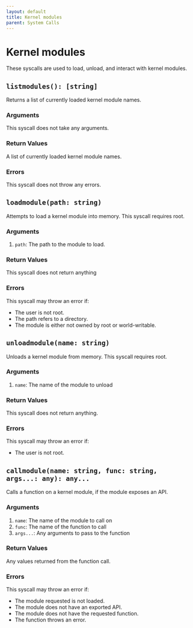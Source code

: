 ```yaml
---
layout: default
title: Kernel modules
parent: System Calls
---
```


# Kernel modules
These syscalls are used to load, unload, and interact with kernel modules.

## `listmodules(): [string]`
Returns a list of currently loaded kernel module names.

### Arguments
This syscall does not take any arguments.

### Return Values
A list of currently loaded kernel module names.

### Errors
This syscall does not throw any errors.

## `loadmodule(path: string)`
Attempts to load a kernel module into memory. This syscall requires root.

### Arguments
1. `path`: The path to the module to load.

### Return Values
This syscall does not return anything

### Errors
This syscall may throw an error if:
* The user is not root.
* The path refers to a directory.
* The module is either not owned by root or world-writable.

## `unloadmodule(name: string)`
Unloads a kernel module from memory. This syscall requires root.

### Arguments
1. `name`: The name of the module to unload

### Return Values
This syscall does not return anything.

### Errors
This syscall may throw an error if:
* The user is not root.

## `callmodule(name: string, func: string, args...: any): any...`
Calls a function on a kernel module, if the module exposes an API.

### Arguments
1. `name`: The name of the module to call on
2. `func`: The name of the function to call
3. `args...`: Any arguments to pass to the function

### Return Values
Any values returned from the function call.

### Errors
This syscall may throw an error if:
* The module requested is not loaded.
* The module does not have an exported API.
* The module does not have the requested function.
* The function throws an error.

